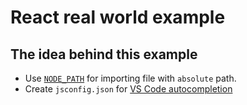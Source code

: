 # React real world example

## The idea behind this example

* Use [`NODE_PATH`](https://github.com/facebook/create-react-app/blob/master/packages/react-scripts/template/README.md#advanced-configuration) for importing file with `absolute` path.
* Create `jsconfig.json` for [VS Code autocompletion](https://github.com/tleunen/babel-plugin-module-resolver#editors-autocompletion)
